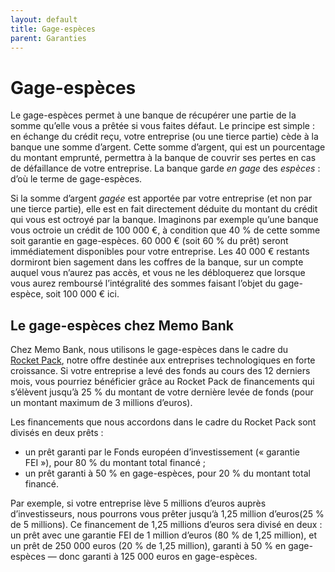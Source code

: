 ```yaml
---
layout: default
title: Gage-espèces
parent: Garanties
---
```


# Gage-espèces

Le gage-espèces permet à une banque de récupérer une partie de la somme qu’elle vous a prêtée si vous faites défaut. Le principe est simple : en échange du crédit reçu, votre entreprise (ou une tierce partie) cède à la banque une somme d’argent. Cette somme d’argent, qui est un pourcentage du montant emprunté, permettra à la banque de couvrir ses pertes en cas de défaillance de votre entreprise. La banque garde _en gage_ des *espèces* : d’où le terme de gage-espèces.

Si la somme d’argent _gagée_ est apportée par votre entreprise (et non par une tierce partie), elle est en fait directement déduite du montant du crédit qui vous est octroyé par la banque. Imaginons par exemple qu’une banque vous octroie un crédit de 100 000 €, à condition que 40 % de cette somme soit garantie en gage-espèces. 60 000 € (soit 60 % du prêt) seront immédiatement disponibles pour votre entreprise. Les 40 000 € restants dormiront bien sagement dans les coffres de la banque, sur un compte auquel vous n’aurez pas accès, et vous ne les débloquerez que lorsque vous aurez remboursé l’intégralité des sommes faisant l’objet du gage-espèce, soit 100 000 € ici.

## Le gage-espèces chez Memo Bank

Chez Memo Bank, nous utilisons le gage-espèces dans le cadre du [Rocket Pack](https://memo.bank/rocket-pack), notre offre destinée aux entreprises technologiques en forte croissance. Si votre entreprise a levé des fonds au cours des 12 derniers mois, vous pourriez bénéficier grâce au Rocket Pack de financements qui s’élèvent jusqu’à 25 % du montant de votre dernière levée de fonds (pour un montant maximum de 3 millions d’euros).

Les financements que nous accordons dans le cadre du Rocket Pack sont divisés en deux prêts :

- un prêt garanti par le Fonds européen d’investissement (« garantie FEI »), pour 80 % du montant total financé ;
- un prêt garanti à 50 % en gage-espèces, pour 20 % du montant total financé.

Par exemple, si votre entreprise lève 5 millions d’euros auprès d’investisseurs, nous pourrons vous prêter jusqu’à 1,25 million d’euros(25 % de 5 millions). Ce financement de 1,25 millions d’euros sera divisé en deux : un prêt avec une garantie FEI de 1 million d’euros (80 % de 1,25 million), et un prêt de 250 000 euros (20 % de 1,25 million), garanti à 50 % en gage-espèces — donc garanti à 125 000 euros en gage-espèces.
